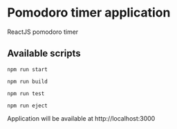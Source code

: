 # Pomodoro timer application

ReactJS pomodoro timer

## Available scripts

````
npm run start

npm run build

npm run test

npm run eject

````


Application will be available at http://localhost:3000
